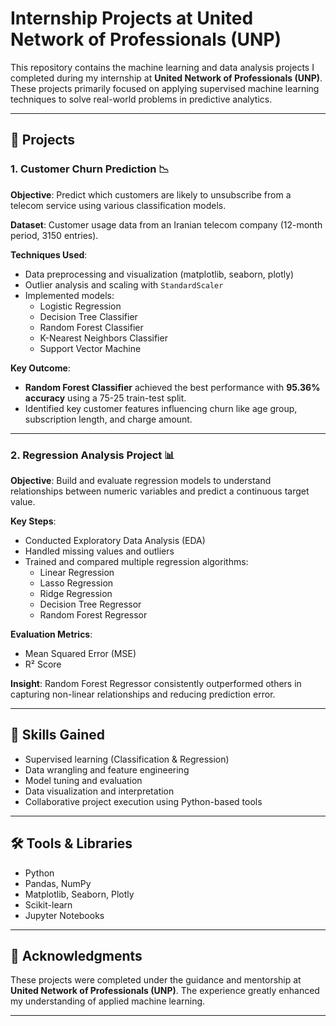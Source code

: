 # Internship Projects at United Network of Professionals (UNP)

This repository contains the machine learning and data analysis projects I completed during my internship at **United Network of Professionals (UNP)**. These projects primarily focused on applying supervised machine learning techniques to solve real-world problems in predictive analytics.

---

## 📁 Projects

### 1. Customer Churn Prediction 📉

**Objective**: Predict which customers are likely to unsubscribe from a telecom service using various classification models.

**Dataset**: Customer usage data from an Iranian telecom company (12-month period, 3150 entries).

**Techniques Used**:
- Data preprocessing and visualization (matplotlib, seaborn, plotly)
- Outlier analysis and scaling with `StandardScaler`
- Implemented models:
  - Logistic Regression
  - Decision Tree Classifier
  - Random Forest Classifier
  - K-Nearest Neighbors Classifier
  - Support Vector Machine

**Key Outcome**:
- **Random Forest Classifier** achieved the best performance with **95.36% accuracy** using a 75-25 train-test split.
- Identified key customer features influencing churn like age group, subscription length, and charge amount.

---

### 2. Regression Analysis Project 📊

**Objective**: Build and evaluate regression models to understand relationships between numeric variables and predict a continuous target value.

**Key Steps**:
- Conducted Exploratory Data Analysis (EDA)
- Handled missing values and outliers
- Trained and compared multiple regression algorithms:
  - Linear Regression
  - Lasso Regression
  - Ridge Regression
  - Decision Tree Regressor
  - Random Forest Regressor

**Evaluation Metrics**:
- Mean Squared Error (MSE)
- R² Score

**Insight**: Random Forest Regressor consistently outperformed others in capturing non-linear relationships and reducing prediction error.

---

## 📌 Skills Gained

- Supervised learning (Classification & Regression)
- Data wrangling and feature engineering
- Model tuning and evaluation
- Data visualization and interpretation
- Collaborative project execution using Python-based tools

---

## 🛠 Tools & Libraries

- Python
- Pandas, NumPy
- Matplotlib, Seaborn, Plotly
- Scikit-learn
- Jupyter Notebooks

---

## 📃 Acknowledgments

These projects were completed under the guidance and mentorship at **United Network of Professionals (UNP)**. The experience greatly enhanced my understanding of applied machine learning.

---

